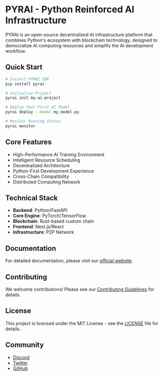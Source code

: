 # PYRAI - Python Reinforced AI Infrastructure

PYRAI is an open-source decentralized AI infrastructure platform that combines Python's ecosystem with blockchain technology, designed to democratize AI computing resources and simplify the AI development workflow.

## Quick Start

```bash
# Install PYRAI SDK
pip install pyrai

# Initialize Project
pyrai init my-ai-project

# Deploy Your First AI Model
pyrai deploy --model my_model.py

# Monitor Running Status
pyrai monitor
```

## Core Features

- High-Performance AI Training Environment
- Intelligent Resource Scheduling
- Decentralized Architecture
- Python-First Development Experience
- Cross-Chain Compatibility
- Distributed Computing Network

## Technical Stack

- **Backend**: Python/FastAPI
- **Core Engine**: PyTorch/TensorFlow
- **Blockchain**: Rust-based custom chain
- **Frontend**: Next.js/React
- **Infrastructure**: P2P Network

## Documentation

For detailed documentation, please visit our [official website](https://pyrai.vercel.app/).

## Contributing

We welcome contributions! Please see our [Contributing Guidelines](CONTRIBUTING.md) for details.

## License

This project is licensed under the MIT License - see the [LICENSE](LICENSE) file for details.

## Community

- [Discord](https://discord.gg/pyrai)
- [Twitter](https://twitter.com/pyraiXYZ)
- [GitHub](https://github.com/pyraixyz/PYRAI) 